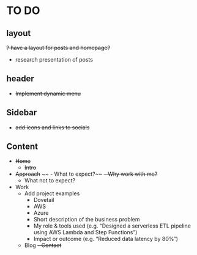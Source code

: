 # TO DO

## layout
~~? have a layout for posts and homepage?~~
- research presentation of posts
## header
- ~~Implement dynamic menu~~
## Sidebar
- ~~add icons and links to socials~~


## Content
- ~~Home~~
  - ~~Intro~~
- ~~Approach~~
~~  - What to expect?~~
  ~~- Why work with me?~~
  - What not to expect?
- Work
  - Add project examples
    - Dovetail 
    - AWS
    - Azure
    - Short description of the business problem
    - My role & tools used (e.g. “Designed a serverless ETL pipeline using AWS Lambda and Step Functions”)
    - Impact or outcome (e.g. “Reduced data latency by 80%”)
  - Blog
~~- Contact~~